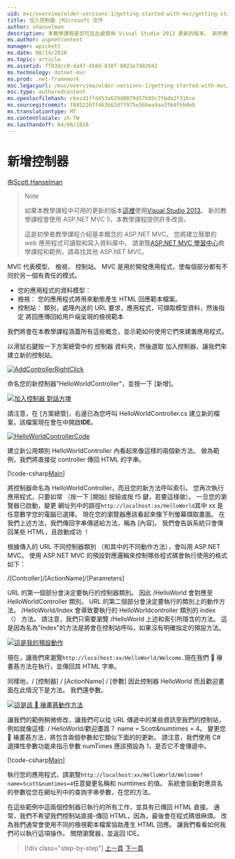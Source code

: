 ```yaml
---
uid: mvc/overview/older-versions-1/getting-started-with-mvc/getting-started-with-mvc-part2
title: 加入控制器 |Microsoft 文件
author: shanselman
description: 本教學課程是否可在此處使用 Visual Studio 2013 更新的版本。 新的教學課程會使用 ASP.NET MVC 5 提供許多改良 t...
ms.author: aspnetcontent
manager: wpickett
ms.date: 08/14/2010
ms.topic: article
ms.assetid: ff03dcc0-da97-458d-838f-0823e7482642
ms.technology: dotnet-mvc
ms.prod: .net-framework
msc.legacyurl: /mvc/overview/older-versions-1/getting-started-with-mvc/getting-started-with-mvc-part2
msc.type: authoredcontent
ms.openlocfilehash: c6ecd1ffdd53a629d0079d57b85c7f6db2f316ce
ms.sourcegitcommit: f8852267f463b62d7f975e56bea9aa3f68fbbdeb
ms.translationtype: MT
ms.contentlocale: zh-TW
ms.lasthandoff: 04/06/2018
---
```

<a name="adding-a-controller"></a>新增控制器
====================
由[Scott Hanselman](https://github.com/shanselman)

> > [!NOTE]
> > 如果本教學課程中可用的更新的版本[這裡](../../getting-started/introduction/getting-started.md)使用[Visual Studio 2013](https://www.microsoft.com/visualstudio/eng/2013-downloads)。 新的教學課程會使用 ASP.NET MVC 5，本教學課程提供許多改良。
> 
> 
> 這是初學者教學課程介紹基本概念的 ASP.NET MVC。 您將建立簡單的 web 應用程式可讀取和寫入資料庫中。 請瀏覽[ASP.NET MVC 學習中心](../../../index.md)教學課程和範例，請尋找其他 ASP.NET MVC。


MVC 代表模型、 檢視、 控制站。 MVC 是用於開發應用程式，使每個部分都有不同於另一個有責任的模式。

- 您的應用程式的資料模型：
- 檢視： 您的應用程式將用來動態產生 HTML 回應範本檔案。
- 控制站： 類別，處理內送的 URL 要求，應用程式，可擷取模型資料，然後指定 將回應傳回給用戶端呈現的檢視範本

我們將會在本教學課程涵蓋所有這些概念，並示範如何使用它們來建置應用程式。

以滑鼠右鍵按一下方案總管中的 控制器 資料夾，然後選取 加入控制器，讓我們來建立新的控制站。

[![AddControllerRightClick](getting-started-with-mvc-part2/_static/image2.png)](getting-started-with-mvc-part2/_static/image1.png)

命名您的新控制器"HelloWorldController"，並按一下 [新增]。

[![加入控制器 對話方塊](getting-started-with-mvc-part2/_static/image4.png)](getting-started-with-mvc-part2/_static/image3.png)

請注意，在 [方案總管]，右邊已為您呼叫 HelloWorldController.cs 建立新的檔案，該檔案現在會在中開啟**IDE**。

[![HelloWorldControllerCode](getting-started-with-mvc-part2/_static/image6.png)](getting-started-with-mvc-part2/_static/image5.png)

建立新公用類別 HelloWorldController 內看起來像這樣的兩個新方法。 做為範例，我們將直接從 controller 傳回 HTML 的字串。

[!code-csharp[Main](getting-started-with-mvc-part2/samples/sample1.cs)]

將控制器命名為 HelloWorldController，而且您的新方法呼叫索引。 您再次執行應用程式，只要如常 （按一下 [開始] 按鈕或按 f5 鍵，若要這樣做）。 一旦您的瀏覽器已啟動，變更 網址列中的路徑`http://localhost:xx/HelloWorld`其中 xx 是任意數字您的電腦已選擇。 現在您的瀏覽器應該看起來像下列螢幕擷取畫面。 在我們上述方法，我們傳回字串傳遞給方法，稱為 [內容]。 我們會告訴系統只會傳回某些 HTML，且啟動成功 ！

根據傳入的 URL 不同控制器類別 （和其中的不同動作方法），會叫用 ASP.NET MVC。 使用 ASP.NET MVC 的預設對應邏輯來控制哪些程式碼會執行使用的格式如下：

/[Controller]/[ActionName]/[Parameters]

URL 的第一個部分會決定要執行的控制器類別。 因此 /HelloWorld 會對應至 HelloWorldController 類別。 URL 的第二個部分會決定要執行的類別上的動作方法。 /HelloWorld/Index 會導致要執行的 HelloWorldcontroller 類別的 index （） 方法。 請注意，我們只需要瀏覽 /HelloWorld 上述和索引所隱含的方法。 這是因為名為"Index"的方法是將會在控制站呼叫，如果沒有明確指定的預設方法。

[![這是我的預設動作](getting-started-with-mvc-part2/_static/image8.png)](getting-started-with-mvc-part2/_static/image7.png)

現在，讓我們來瀏覽`http://localhost:xx/HelloWorld/Welcome.`現在我們  褖畫惎方法在執行，並傳回其 HTML 字串。

同樣地，/ [控制器] / [ActionName] / [參數] 因此控制器 HelloWorld 而且歡迎畫面在此情況下是方法。 我們還參數。

[![這是該  褖畫惎動作方法](getting-started-with-mvc-part2/_static/image10.png)](getting-started-with-mvc-part2/_static/image9.png)

讓我們的範例稍微修改，讓我們可以從 URL 傳遞中的某些資訊至我們的控制站，例如就像這樣: / HelloWorld/歡迎畫面？ name = Scott&amp;numtimes = 4。 變更您  褖畫惎方法，將包含兩個參數和它類似下面的的更新。 請注意，我們使用 C# 選擇性參數功能來指示參數 numTimes 應該預設為 1，是否它不會傳遞中。

[!code-csharp[Main](getting-started-with-mvc-part2/samples/sample2.cs)]

執行您的應用程式，請瀏覽`http://localhost:xx/HelloWorld/Welcome?name=Scott&numtimes=4`任意變更名稱和 numtimes 的值。 系統會自動對應具名的參數從您在網址列中的查詢字串參數，在您的方法。

在這些範例中這兩個控制器已執行的所有工作，並具有已傳回 HTML 直接。 通常，我們不希望我們控制站直接-傳回 HTML，因為，最後會在程式碼很麻煩。 改為我們通常會使用不同的檢視範本檔案協助產生 HTML 回應。 讓我們看看如何我們可以執行這項操作。 關閉瀏覽器，並返回 IDE。

> [!div class="step-by-step"]
> [上一頁](getting-started-with-mvc-part1.md)
> [下一頁](getting-started-with-mvc-part3.md)
